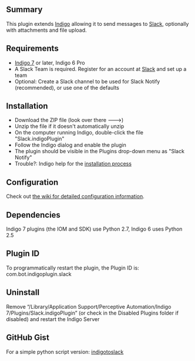 ## Summary
This plugin extends [Indigo](http://www.indigodomo.com) allowing it to send messages to [Slack](https://slack.com), optionally with attachments and file upload.

## Requirements
* [Indigo 7](http://www.indigodomo.com/index.html) or later, Indigo 6 Pro
* A Slack Team is required. Register for an account at [Slack](https://slack.com) and set up a team
* Optional: Create a Slack channel to be used for Slack Notify (recommended), or use one of the defaults

## Installation
* Download the ZIP file (look over there --->)
* Unzip the file if it doesn't automatically unzip
* On the computer running Indigo, double-click the file "Slack.indigoPlugin"
* Follow the Indigo dialog and enable the plugin
* The plugin should be visible in the Plugins drop-down menu as "Slack Notify"
* Trouble?: Indigo help for the [installation process](http://wiki.indigodomo.com/doku.php?id=indigo_6_documentation:getting_started)

## Configuration
Check out [the wiki for detailed configuration information](https://github.com/IndigoDomotics/slack-notify/wiki).

## Dependencies
Indigo 7 plugins (the IOM and SDK) use Python 2.7, Indigo 6 uses Python 2.5

## Plugin ID
To programmatically restart the plugin, the Plugin ID is: com.bot.indigoplugin.slack

## Uninstall
Remove “/Library/Application Support/Perceptive Automation/Indigo 7/Plugins/Slack.indigoPlugin” (or check in the Disabled Plugins folder if disabled) and restart the Indigo Server

## GitHub Gist
For a simple python script version: [indigotoslack](https://gist.github.com/achterberg/cbd46bc3b9cdb391eed7)
